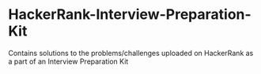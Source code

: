 # HackerRank-Interview-Preparation-Kit
Contains solutions to the problems/challenges uploaded on HackerRank as a part of an Interview Preparation Kit
